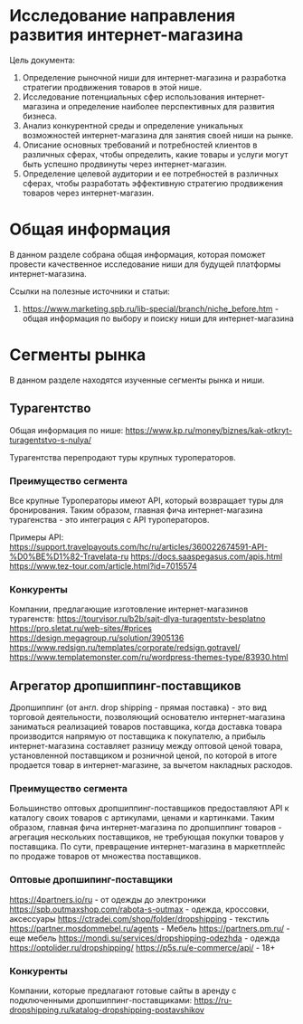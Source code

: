 # Исследование направления развития интернет-магазина

Цель документа:
1. Определение рыночной ниши для интернет-магазина и разработка стратегии продвижения товаров в этой нише.
2. Исследование потенциальных сфер использования интернет-магазина и определение наиболее перспективных для развития бизнеса.
4. Анализ конкурентной среды и определение уникальных возможностей интернет-магазина для занятия своей ниши на рынке.
5. Описание основных требований и потребностей клиентов в различных сферах, чтобы определить, какие товары и услуги могут быть успешно продвинуты через интернет-магазин.
6. Определение целевой аудитории и ее потребностей в различных сферах, чтобы разработать эффективную стратегию продвижения товаров через интернет-магазин.

# Общая информация

В данном разделе собрана общая информация, которая поможет провести качественное исследование ниши для будущей платформы
интернет-магазина.

Ссылки на полезные источники и статьи: 
1. https://www.marketing.spb.ru/lib-special/branch/niche_before.htm   -  общая информация по выбору и поиску ниши для 
интернет-магазина


# Сегменты рынка
В данном разделе находятся изученные сегменты рынка и ниши.
## Турагентство
Общая информация по нише:
https://www.kp.ru/money/biznes/kak-otkryt-turagentstvo-s-nulya/

Турагентства перепродают туры крупных туроператоров.

### Преимущество сегмента
Все крупные Туроператоры имеют API, который возвращает туры для бронирования.
Таким образом, главная фича интернет-магазина турагенства - это интеграция
с API туроператоров. 

Примеры API:
https://support.travelpayouts.com/hc/ru/articles/360022674591-API-%D0%BE%D1%82-Travelata-ru
https://docs.saaspegasus.com/apis.html
https://www.tez-tour.com/article.html?id=7015574

### Конкуренты
Компании, предлагающие изготовление интернет-магазинов турагенств:
https://tourvisor.ru/b2b/sajt-dlya-turagentstv-besplatno
https://pro.sletat.ru/web-sites/#prices
https://design.megagroup.ru/solution/3905136
https://www.redsign.ru/templates/corporate/redsign.gotravel/
https://www.templatemonster.com/ru/wordpress-themes-type/83930.html


## Агрегатор дропшиппинг-поставщиков

Дропшиппинг (от англ. drop shipping - прямая поставка) - это вид торговой деятельности, 
позволяющий основателю интернет-магазина заниматься реализацией товаров поставщика, 
когда доставка товара производится напрямую от поставщика к покупателю, а прибыль 
интернет-магазина составляет разницу между оптовой ценой товара, установленной поставщиком 
и розничной ценой, по которой в итоге продается товар в интернет-магазине, 
за вычетом накладных расходов.

### Преимущество сегмента
Большинство оптовых дропшиппинг-поставщиков предоставляют API к каталогу своих товаров 
с артикулами, ценами и картинками. Таким образом, главная фича интернет-магазина 
по дропшиппинг товаров - агрегация нескольких поставщиков, не требующая покупки товаров у поставщика.
По сути, превращение интернет-магазина в маркетплейс по продаже товаров от множества поставщиков.

### Оптовые дропшипинг-поставщики
https://4partners.io/ru  -  от одежды до электроники
https://spb.outmaxshop.com/rabota-s-outmax  - одежда, кроссовки, аксессуары
https://ctradei.com/shop/folder/dropshipping   -  текстиль
https://partner.mosdommebel.ru/agents   - Мебель
https://partners.pm.ru/   - еще мебель
https://mondi.su/services/dropshipping-odezhda  - одежда
https://optolider.ru/dropshipping/
https://p5s.ru/e-commerce/api/   - 18+

### Конкуренты
Компании, которые предлагают готовые сайты в аренду с подключенными дропшиппинг-поставщиками:
https://ru-dropshipping.ru/katalog-dropshipping-postavshikov

